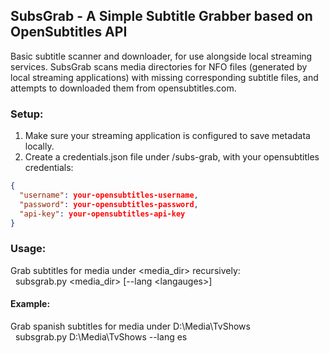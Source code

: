<div align="left">

## SubsGrab - A Simple Subtitle Grabber based on OpenSubtitles API

Basic subtitle scanner and downloader, for use alongside local streaming services. SubsGrab scans media directories for NFO files (generated by local streaming applications) with missing corresponding subtitle files, and attempts to downloaded them from opensubtitles.com. 

### Setup:
1. Make sure your streaming application is configured to save metadata locally.
2. Create a credentials.json file under /subs-grab, with your opensubtitles credentials:
```json
{
  "username": your-opensubtitles-username,
  "password": your-opensubtitles-password,
  "api-key": your-opensubtitles-api-key
}
```

### Usage:
Grab subtitles for media under \<media_dir\> recursively:
</br>
&nbsp;&nbsp;subsgrab.py \<media_dir\> [--lang \<langauges\>]
</br>
#### Example:
Grab spanish subtitles for media under D:\Media\TvShows
</br>
&nbsp;&nbsp;subsgrab.py D:\Media\TvShows --lang es

</div>
